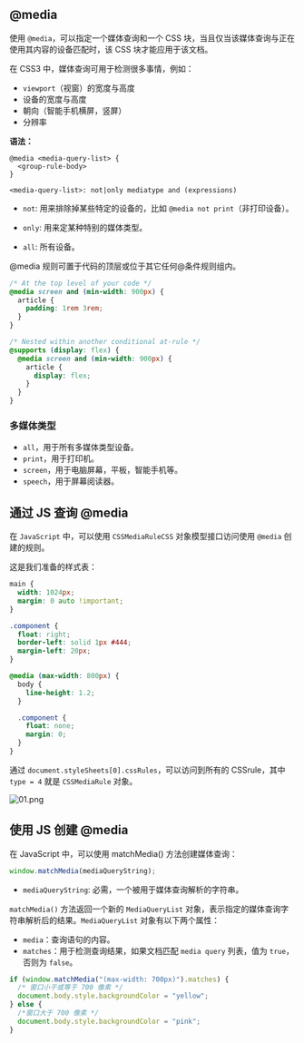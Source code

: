 ## @media

使用 `@media`，可以指定一个媒体查询和一个 CSS 块，当且仅当该媒体查询与正在使用其内容的设备匹配时，该 CSS 块才能应用于该文档。

在 CSS3 中，媒体查询可用于检测很多事情，例如：

- `viewport`（视窗）的宽度与高度
- 设备的宽度与高度
- 朝向（智能手机横屏，竖屏）
- 分辨率

**语法：**

```
@media <media-query-list> {
  <group-rule-body>
}

<media-query-list>: not|only mediatype and (expressions)
```

- `not`: 用来排除掉某些特定的设备的，比如 `@media not print`（非打印设备）。

- `only`: 用来定某种特别的媒体类型。
- `all`: 所有设备。

@media 规则可置于代码的顶层或位于其它任何@条件规则组内。

```css
/* At the top level of your code */
@media screen and (min-width: 900px) {
  article {
    padding: 1rem 3rem;
  }
}

/* Nested within another conditional at-rule */
@supports (display: flex) {
  @media screen and (min-width: 900px) {
    article {
      display: flex;
    }
  }
}
```

### 多媒体类型

- `all`，用于所有多媒体类型设备。
- `print`，用于打印机。
- `screen`，用于电脑屏幕，平板，智能手机等。
- `speech`，用于屏幕阅读器。

## 通过 JS 查询 @media

在 `JavaScript` 中，可以使用 `CSSMediaRuleCSS` 对象模型接口访问使用 `@media` 创建的规则。

这是我们准备的样式表：

```css
main {
  width: 1024px;
  margin: 0 auto !important;
}

.component {
  float: right;
  border-left: solid 1px #444;
  margin-left: 20px;
}

@media (max-width: 800px) {
  body {
    line-height: 1.2;
  }

  .component {
    float: none;
    margin: 0;
  }
}
```

通过 `document.styleSheets[0].cssRules`，可以访问到所有的 CSSrule，其中 `type = 4` 就是 `CSSMediaRule` 对象。

![01.png](https://p1-juejin.byteimg.com/tos-cn-i-k3u1fbpfcp/bffb817c0672458e9716174e8681652e~tplv-k3u1fbpfcp-watermark.image)

## 使用 JS 创建 @media

在 JavaScript 中，可以使用 matchMedia() 方法创建媒体查询：

```js
window.matchMedia(mediaQueryString);
```

- `mediaQueryString`: 必需，一个被用于媒体查询解析的字符串。

`matchMedia()` 方法返回一个新的 `MediaQueryList` 对象，表示指定的媒体查询字符串解析后的结果。`MediaQueryList` 对象有以下两个属性：

- `media`：查询语句的内容。
- `matches`：用于检测查询结果，如果文档匹配 `media query` 列表，值为 `true`，否则为 `false`。

```js
if (window.matchMedia("(max-width: 700px)").matches) {
  /* 窗口小于或等于 700 像素 */
  document.body.style.backgroundColor = "yellow";
} else {
  /*窗口大于 700 像素 */
  document.body.style.backgroundColor = "pink";
}
```
